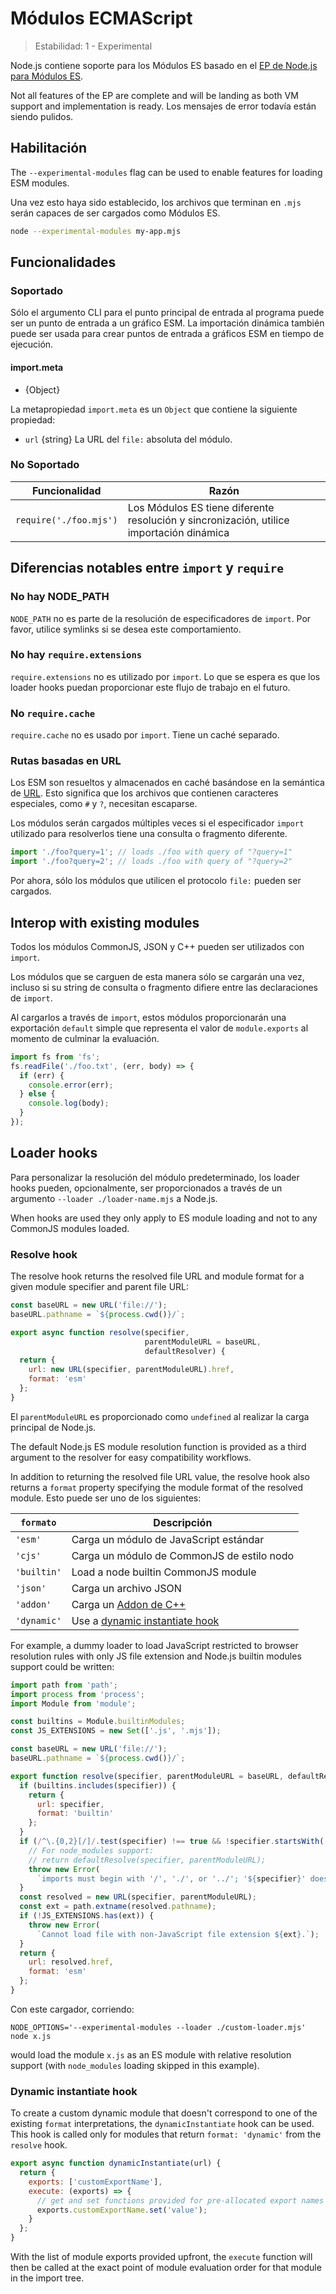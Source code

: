 # Módulos ECMAScript

<!--introduced_in=v8.5.0-->

<!-- type=misc -->

> Estabilidad: 1 - Experimental

<!--name=esm-->

Node.js contiene soporte para los Módulos ES basado en el [EP de Node.js para Módulos ES](https://github.com/nodejs/node-eps/blob/master/002-es-modules.md).

Not all features of the EP are complete and will be landing as both VM support and implementation is ready. Los mensajes de error todavía están siendo pulidos.

## Habilitación

<!-- type=misc -->

The `--experimental-modules` flag can be used to enable features for loading ESM modules.

Una vez esto haya sido establecido, los archivos que terminan en `.mjs` serán capaces de ser cargados como Módulos ES.

```sh
node --experimental-modules my-app.mjs
```

## Funcionalidades

<!-- type=misc -->

### Soportado

Sólo el argumento CLI para el punto principal de entrada al programa puede ser un punto de entrada a un gráfico ESM. La importación dinámica también puede ser usada para crear puntos de entrada a gráficos ESM en tiempo de ejecución.

#### import.meta

* {Object}

La metapropiedad `import.meta` es un `Object` que contiene la siguiente propiedad:

* `url` {string} La URL del `file:` absoluta del módulo.

### No Soportado

| Funcionalidad          | Razón                                                                                    |
| ---------------------- | ---------------------------------------------------------------------------------------- |
| `require('./foo.mjs')` | Los Módulos ES tiene diferente resolución y sincronización, utilice importación dinámica |

## Diferencias notables entre `import` y `require`

### No hay NODE_PATH

`NODE_PATH` no es parte de la resolución de especificadores de `import`. Por favor, utilice symlinks si se desea este comportamiento.

### No hay `require.extensions`

`require.extensions` no es utilizado por `import`. Lo que se espera es que los loader hooks puedan proporcionar este flujo de trabajo en el futuro.

### No `require.cache`

`require.cache` no es usado por `import`. Tiene un caché separado.

### Rutas basadas en URL

Los ESM son resueltos y almacenados en caché basándose en la semántica de [URL](https://url.spec.whatwg.org/). Esto significa que los archivos que contienen caracteres especiales, como `#` y `?`, necesitan escaparse.

Los módulos serán cargados múltiples veces si el especificador `import` utilizado para resolverlos tiene una consulta o fragmento diferente.

```js
import './foo?query=1'; // loads ./foo with query of "?query=1"
import './foo?query=2'; // loads ./foo with query of "?query=2"
```

Por ahora, sólo los módulos que utilicen el protocolo `file:` pueden ser cargados.

## Interop with existing modules

Todos los módulos CommonJS, JSON y C++ pueden ser utilizados con `import`.

Los módulos que se carguen de esta manera sólo se cargarán una vez, incluso si su string de consulta o fragmento difiere entre las declaraciones de `import`.

Al cargarlos a través de `import`, estos módulos proporcionarán una exportación `default` simple que representa el valor de `module.exports` al momento de culminar la evaluación.

```js
import fs from 'fs';
fs.readFile('./foo.txt', (err, body) => {
  if (err) {
    console.error(err);
  } else {
    console.log(body);
  }
});
```

## Loader hooks

<!-- type=misc -->

Para personalizar la resolución del módulo predeterminado, los loader hooks pueden, opcionalmente, ser proporcionados a través de un argumento `--loader ./loader-name.mjs` a Node.js.

When hooks are used they only apply to ES module loading and not to any CommonJS modules loaded.

### Resolve hook

The resolve hook returns the resolved file URL and module format for a given module specifier and parent file URL:

```js
const baseURL = new URL('file://');
baseURL.pathname = `${process.cwd()}/`;

export async function resolve(specifier,
                              parentModuleURL = baseURL,
                              defaultResolver) {
  return {
    url: new URL(specifier, parentModuleURL).href,
    format: 'esm'
  };
}
```

El `parentModuleURL` es proporcionado como `undefined` al realizar la carga principal de Node.js.

The default Node.js ES module resolution function is provided as a third argument to the resolver for easy compatibility workflows.

In addition to returning the resolved file URL value, the resolve hook also returns a `format` property specifying the module format of the resolved module. Esto puede ser uno de los siguientes:

| `formato`   | Descripción                                                     |
| ----------- | --------------------------------------------------------------- |
| `'esm'`     | Carga un módulo de JavaScript estándar                          |
| `'cjs'`     | Carga un módulo de CommonJS de estilo nodo                      |
| `'builtin'` | Load a node builtin CommonJS module                             |
| `'json'`    | Carga un archivo JSON                                           |
| `'addon'`   | Carga un [Addon de C++](addons.html)                            |
| `'dynamic'` | Use a [dynamic instantiate hook](#esm_dynamic_instantiate_hook) |

For example, a dummy loader to load JavaScript restricted to browser resolution rules with only JS file extension and Node.js builtin modules support could be written:

```js
import path from 'path';
import process from 'process';
import Module from 'module';

const builtins = Module.builtinModules;
const JS_EXTENSIONS = new Set(['.js', '.mjs']);

const baseURL = new URL('file://');
baseURL.pathname = `${process.cwd()}/`;

export function resolve(specifier, parentModuleURL = baseURL, defaultResolve) {
  if (builtins.includes(specifier)) {
    return {
      url: specifier,
      format: 'builtin'
    };
  }
  if (/^\.{0,2}[/]/.test(specifier) !== true && !specifier.startsWith('file:')) {
    // For node_modules support:
    // return defaultResolve(specifier, parentModuleURL);
    throw new Error(
      `imports must begin with '/', './', or '../'; '${specifier}' does not`);
  }
  const resolved = new URL(specifier, parentModuleURL);
  const ext = path.extname(resolved.pathname);
  if (!JS_EXTENSIONS.has(ext)) {
    throw new Error(
      `Cannot load file with non-JavaScript file extension ${ext}.`);
  }
  return {
    url: resolved.href,
    format: 'esm'
  };
}
```

Con este cargador, corriendo:

```console
NODE_OPTIONS='--experimental-modules --loader ./custom-loader.mjs' node x.js
```

would load the module `x.js` as an ES module with relative resolution support (with `node_modules` loading skipped in this example).

### Dynamic instantiate hook

To create a custom dynamic module that doesn't correspond to one of the existing `format` interpretations, the `dynamicInstantiate` hook can be used. This hook is called only for modules that return `format: 'dynamic'` from the `resolve` hook.

```js
export async function dynamicInstantiate(url) {
  return {
    exports: ['customExportName'],
    execute: (exports) => {
      // get and set functions provided for pre-allocated export names
      exports.customExportName.set('value');
    }
  };
}
```

With the list of module exports provided upfront, the `execute` function will then be called at the exact point of module evaluation order for that module in the import tree.